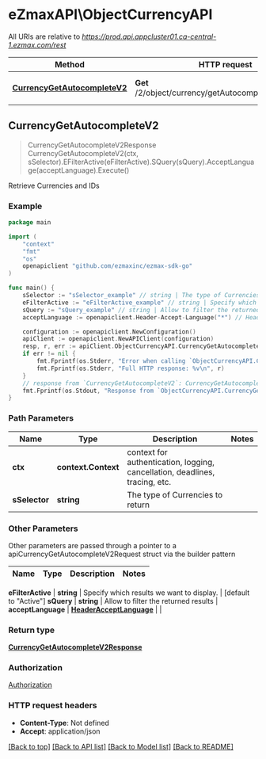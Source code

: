 # eZmaxAPI\ObjectCurrencyAPI

All URIs are relative to *https://prod.api.appcluster01.ca-central-1.ezmax.com/rest*

Method | HTTP request | Description
------------- | ------------- | -------------
[**CurrencyGetAutocompleteV2**](ObjectCurrencyAPI.md#CurrencyGetAutocompleteV2) | **Get** /2/object/currency/getAutocomplete/{sSelector} | Retrieve Currencies and IDs



## CurrencyGetAutocompleteV2

> CurrencyGetAutocompleteV2Response CurrencyGetAutocompleteV2(ctx, sSelector).EFilterActive(eFilterActive).SQuery(sQuery).AcceptLanguage(acceptLanguage).Execute()

Retrieve Currencies and IDs



### Example

```go
package main

import (
	"context"
	"fmt"
	"os"
	openapiclient "github.com/ezmaxinc/ezmax-sdk-go"
)

func main() {
	sSelector := "sSelector_example" // string | The type of Currencies to return
	eFilterActive := "eFilterActive_example" // string | Specify which results we want to display. (optional) (default to "Active")
	sQuery := "sQuery_example" // string | Allow to filter the returned results (optional)
	acceptLanguage := openapiclient.Header-Accept-Language("*") // HeaderAcceptLanguage |  (optional)

	configuration := openapiclient.NewConfiguration()
	apiClient := openapiclient.NewAPIClient(configuration)
	resp, r, err := apiClient.ObjectCurrencyAPI.CurrencyGetAutocompleteV2(context.Background(), sSelector).EFilterActive(eFilterActive).SQuery(sQuery).AcceptLanguage(acceptLanguage).Execute()
	if err != nil {
		fmt.Fprintf(os.Stderr, "Error when calling `ObjectCurrencyAPI.CurrencyGetAutocompleteV2``: %v\n", err)
		fmt.Fprintf(os.Stderr, "Full HTTP response: %v\n", r)
	}
	// response from `CurrencyGetAutocompleteV2`: CurrencyGetAutocompleteV2Response
	fmt.Fprintf(os.Stdout, "Response from `ObjectCurrencyAPI.CurrencyGetAutocompleteV2`: %v\n", resp)
}
```

### Path Parameters


Name | Type | Description  | Notes
------------- | ------------- | ------------- | -------------
**ctx** | **context.Context** | context for authentication, logging, cancellation, deadlines, tracing, etc.
**sSelector** | **string** | The type of Currencies to return | 

### Other Parameters

Other parameters are passed through a pointer to a apiCurrencyGetAutocompleteV2Request struct via the builder pattern


Name | Type | Description  | Notes
------------- | ------------- | ------------- | -------------

 **eFilterActive** | **string** | Specify which results we want to display. | [default to &quot;Active&quot;]
 **sQuery** | **string** | Allow to filter the returned results | 
 **acceptLanguage** | [**HeaderAcceptLanguage**](HeaderAcceptLanguage.md) |  | 

### Return type

[**CurrencyGetAutocompleteV2Response**](CurrencyGetAutocompleteV2Response.md)

### Authorization

[Authorization](../README.md#Authorization)

### HTTP request headers

- **Content-Type**: Not defined
- **Accept**: application/json

[[Back to top]](#) [[Back to API list]](../README.md#documentation-for-api-endpoints)
[[Back to Model list]](../README.md#documentation-for-models)
[[Back to README]](../README.md)

